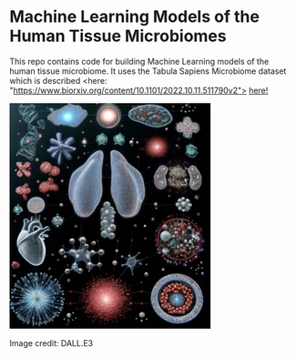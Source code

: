 # Machine Learning Models of the Human Tissue Microbiomes
This repo contains code for building Machine Learning models of the human tissue microbiome. It uses the Tabula Sapiens Microbiome dataset which is described <here: "https://www.biorxiv.org/content/10.1101/2022.10.11.511790v2">
<a href="[https://www.w3schools.com/](https://www.biorxiv.org/content/10.1101/2022.10.11.511790v2)">here!</a>


<img src="https://github.com/gitamahm/machine_learning_models_human_tissue_microbiomes/blob/main/tissue_microbiomes.png" width="70%" height="70%">


Image credit: DALL.E3
